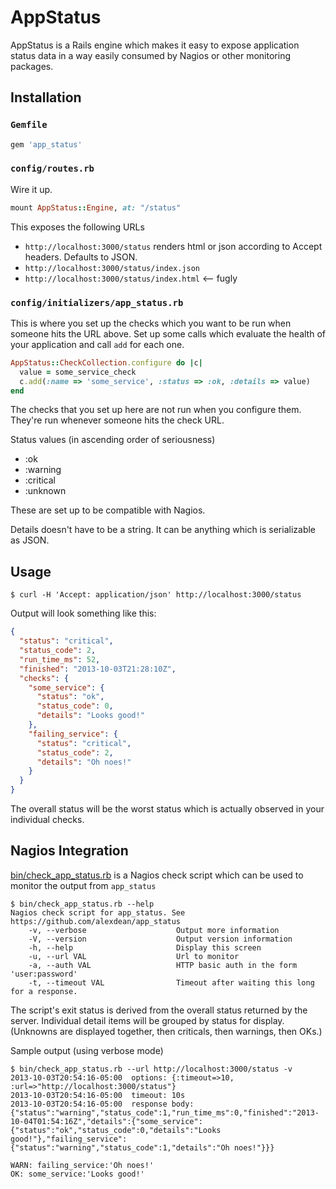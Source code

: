 # AppStatus

AppStatus is a Rails engine which makes it easy to expose application status
data in a way easily consumed by Nagios or other monitoring packages.

## Installation

### `Gemfile`

```ruby
gem 'app_status'
```

### `config/routes.rb`

Wire it up.

```ruby
mount AppStatus::Engine, at: "/status"
```

This exposes the following URLs
  - `http://localhost:3000/status`
    renders html or json according to Accept headers. Defaults to JSON.
  - `http://localhost:3000/status/index.json`
  - `http://localhost:3000/status/index.html` <-- fugly


### `config/initializers/app_status.rb`

This is where you set up the checks which you want to be run when
someone hits the URL above. Set up some calls which evaluate the health
of your application and call `add` for each one.

```ruby
AppStatus::CheckCollection.configure do |c|
  value = some_service_check
  c.add(:name => 'some_service', :status => :ok, :details => value)
end
```

The checks that you set up here are not run when you configure them. They're
run whenever someone hits the check URL.

Status values (in ascending order of seriousness)
  - :ok
  - :warning
  - :critical
  - :unknown

These are set up to be compatible with Nagios.

Details doesn't have to be a string. It can be anything which is serializable
as JSON.

## Usage

`$ curl -H 'Accept: application/json' http://localhost:3000/status`

Output will look something like this:
```json
{
  "status": "critical",
  "status_code": 2,
  "run_time_ms": 52,
  "finished": "2013-10-03T21:28:10Z",
  "checks": {
    "some_service": {
      "status": "ok",
      "status_code": 0,
      "details": "Looks good!"
    },
    "failing_service": {
      "status": "critical",
      "status_code": 2,
      "details": "Oh noes!"
    }
  }
}
```

The overall status will be the worst status which is actually observed in your
individual checks.

## Nagios Integration

[bin/check_app_status.rb](https://github.com/alexdean/app_status/blob/master/bin/check_app_status.rb)
is a Nagios check script which can be used to monitor the output from `app_status`

```
$ bin/check_app_status.rb --help
Nagios check script for app_status. See https://github.com/alexdean/app_status
    -v, --verbose                    Output more information
    -V, --version                    Output version information
    -h, --help                       Display this screen
    -u, --url VAL                    Url to monitor
    -a, --auth VAL                   HTTP basic auth in the form 'user:password'
    -t, --timeout VAL                Timeout after waiting this long for a response.
```

The script's exit status is derived from the overall status returned by the
server. Individual detail items will be grouped by status for display.
(Unknowns are displayed together, then criticals, then warnings, then OKs.)

Sample output (using verbose mode)

```
$ bin/check_app_status.rb --url http://localhost:3000/status -v
2013-10-03T20:54:16-05:00  options: {:timeout=>10, :url=>"http://localhost:3000/status"}
2013-10-03T20:54:16-05:00  timeout: 10s
2013-10-03T20:54:16-05:00  response body: {"status":"warning","status_code":1,"run_time_ms":0,"finished":"2013-10-04T01:54:16Z","details":{"some_service":{"status":"ok","status_code":0,"details":"Looks good!"},"failing_service":{"status":"warning","status_code":1,"details":"Oh noes!"}}}

WARN: failing_service:'Oh noes!'
OK: some_service:'Looks good!'
```
